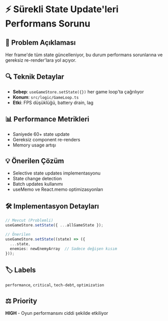 # ⚡ Sürekli State Update'leri Performans Sorunu

## 📝 Problem Açıklaması
Her frame'de tüm state güncelleniyor, bu durum performans sorunlarına ve gereksiz re-render'lara yol açıyor.

## 🔍 Teknik Detaylar
- **Sebep**: `useGameStore.setState({})` her game loop'ta çağrılıyor
- **Konum**: `src/logic/GameLoop.ts`
- **Etki**: FPS düşüklüğü, battery drain, lag

## 📊 Performance Metrikleri
- Saniyede 60+ state update
- Gereksiz component re-renders
- Memory usage artışı

## 💡 Önerilen Çözüm
- Selective state updates implementasyonu
- State change detection
- Batch updates kullanımı
- useMemo ve React.memo optimizasyonları

## 🛠️ Implementasyon Detayları
```typescript
// Mevcut (Problemli)
useGameStore.setState({ ...allGameState });

// Önerilen
useGameStore.setState((state) => ({
  ...state,
  enemies: newEnemyArray  // Sadece değişen kısım
}));
```

## 🏷️ Labels
`performance`, `critical`, `tech-debt`, `optimization`

## ⚖️ Priority
**HIGH** - Oyun performansını ciddi şekilde etkiliyor 